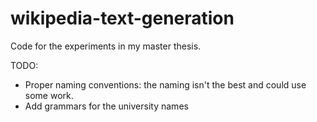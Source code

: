 # wikipedia-text-generation

Code for the experiments in my master thesis.

TODO: 
- Proper naming conventions: the naming isn't the best and could use some work.
- Add grammars for the university names
